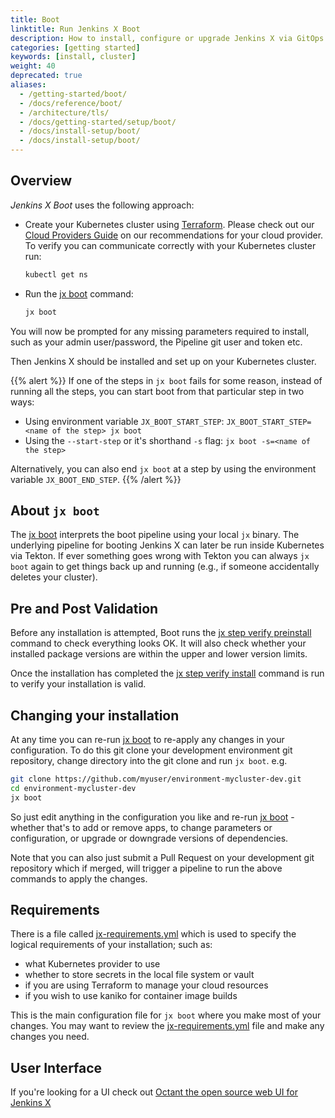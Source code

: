 ```yaml
---
title: Boot
linktitle: Run Jenkins X Boot
description: How to install, configure or upgrade Jenkins X via GitOps and a Jenkins X Pipeline
categories: [getting started]
keywords: [install, cluster]
weight: 40
deprecated: true
aliases:
  - /getting-started/boot/
  - /docs/reference/boot/
  - /architecture/tls/
  - /docs/getting-started/setup/boot/
  - /docs/install-setup/boot/
  - /docs/install-setup/boot/
---
```


## Overview

_Jenkins X Boot_ uses the following approach:

- Create your Kubernetes cluster using [Terraform](/docs/install-setup/create-cluster/).
  Please check out our [Cloud Providers Guide](/docs/getting-started/setup/boot/clouds/) on our recommendations for your cloud provider.
  To verify you can communicate correctly with your Kubernetes cluster run:
  ``` sh
  kubectl get ns
  ```

- Run the [jx boot](/commands/jx_boot/) command:

    ```sh
    jx boot
    ```

You will now be prompted for any missing parameters required to install, such as your admin user/password, the Pipeline git user and token etc.

Then Jenkins X should be installed and set up on your Kubernetes cluster.

{{% alert %}}
If one of the steps in `jx boot` fails for some reason, instead of running all the steps, you can start boot from that 
particular step in two ways:
* Using environment variable `JX_BOOT_START_STEP`: `JX_BOOT_START_STEP=<name of the step> jx boot`
* Using the `--start-step` or it's shorthand `-s` flag: `jx boot -s=<name of the step>`

Alternatively, you can also end `jx boot` at a step by using the environment variable `JX_BOOT_END_STEP`. 
{{% /alert %}}

## About `jx boot`

The [jx boot](/commands/jx_boot/) interprets the boot pipeline using your local `jx` binary.
The underlying pipeline for booting Jenkins X can later be run inside Kubernetes via Tekton.
If ever something goes wrong with Tekton you can always `jx boot` again to get things back up and running (e.g., if someone accidentally deletes your cluster).

## Pre and Post Validation

Before any installation is attempted, Boot runs the [jx step verify preinstall](/commands/jx_step_verify_preinstall/) command to check everything looks OK.
It will also check whether your installed package versions are within the upper and lower version limits.

Once the installation has completed the [jx step verify install](/commands/jx_step_verify_install/) command is run to verify your installation is valid.

## Changing your installation

At any time you can re-run [jx boot](/commands/jx_boot/) to re-apply any changes in your configuration.
To do this git clone your development environment git repository, change directory into the git clone and run `jx boot`. e.g.

```sh
git clone https://github.com/myuser/environment-mycluster-dev.git
cd environment-mycluster-dev
jx boot
```

So just edit anything in the configuration you like and re-run [jx boot](/commands/jx_boot/) - whether that's to add or remove apps, to change parameters or configuration, or upgrade or downgrade versions of dependencies.

Note that you can also just submit a Pull Request on your development git repository which if merged, will trigger a pipeline to run the above commands to apply the changes.

## Requirements

There is a file called [jx-requirements.yml](https://github.com/jenkins-x/jenkins-x-boot-config/blob/master/jx-requirements.yml) which is used to specify the logical requirements of your installation; such as:

- what Kubernetes provider to use
- whether to store secrets in the local file system or vault
- if you are using Terraform to manage your cloud resources
- if you wish to use kaniko for container image builds

This is the main configuration file for `jx boot` where you make most of your changes.
You may want to review the  [jx-requirements.yml](https://github.com/jenkins-x/jenkins-x-boot-config/blob/master/jx-requirements.yml) file and make any changes you need.

## User Interface

If you're looking for a UI check out [Octant the open source web UI for Jenkins X](/docs/reference/components/ui/)
